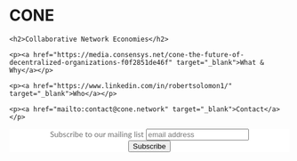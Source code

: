<!DOCTYPE html>
<html>
<body>

<head>
<style>

.center {
	text-align: center;
	width; auto;
	padding: 100px;
}

h1{color:#75ABD2;
	font-family: 'Lato';
	font-weight: 700;
	font-size: 60px}
h2{color:#727272;
	font-family: 'Lato';
	font-weight: 200;
	font-size: 40px}
p{color:#727272;
	font-family: 'Lato';
	font-weight: 200;
	font-size: 25px}
p2{color:#727272;
	font-family: 'Lato';
	font-weight: 400;
	font-size: 16<px}

<link href="https://fonts.googleapis.com/css?family=Lato" rel="stylesheet">

</style>
</head>

<div class="center">
	<h1>CONE</h1>
	
	<h2>Collaborative Network Economies</h2>
	
	<p><a href="https://media.consensys.net/cone-the-future-of-decentralized-organizations-f0f2851de46f" target="_blank">What & Why</a></p>
	
	<p><a href="https://www.linkedin.com/in/robertsolomon1/" target="_blank">Who</a></p>
	
	<p><a href="mailto:contact@cone.network" target="_blank">Contact</a></p>


</div>

<!-- Begin MailChimp Signup Form -->
<link href="//cdn-images.mailchimp.com/embedcode/slim-10_7.css" rel="stylesheet" type="text/css">
<style type="text/css">
	#mc_embed_signup{background:#fff; clear:left; font:14px Helvetica,Arial,sans-serif; text-align: center;
	width; auto;}
</style>

<div id="mc_embed_signup">
<form action="https://network.us18.list-manage.com/subscribe/post?u=6a4f603594596cdebc9df50c7&amp;id=5af6d8db1c" method="post" id="mc-embedded-subscribe-form" name="mc-embedded-subscribe-form" class="validate" target="_blank" novalidate>
    <div id="mc_embed_signup_scroll">
	<p2><label for="mce-EMAIL">Subscribe to our mailing list</label></p2>
	<input type="email" value="" name="EMAIL" class="email" id="mce-EMAIL" placeholder="email address" required>
    <!-- real people should not fill this in and expect good things - do not remove this or risk form bot signups-->
    <div style="position: absolute; left: -5000px;" aria-hidden="true"><input type="text" name="b_6a4f603594596cdebc9df50c7_5af6d8db1c" tabindex="-1" value=""></div>
    <div class="clear"><input type="submit" value="Subscribe" name="subscribe" id="mc-embedded-subscribe" class="button"></div>
    </div>
</form>
</div>

<!--End mc_embed_signup-->

</body>
</html>
